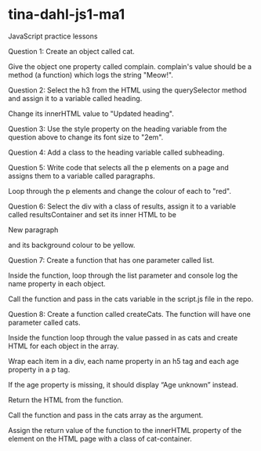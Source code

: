 # tina-dahl-js1-ma1

JavaScript practice lessons

Question 1:
Create an object called cat.

Give the object one property called complain. complain's value should be a method (a function) which logs the string "Meow!".


Question 2:
Select the h3 from the HTML using the querySelector method and assign it to a variable called heading.

Change its innerHTML value to "Updated heading".


Question 3:
Use the style property on the heading variable from the question above to change its font size to "2em".


Question 4:
Add a class to the heading variable called subheading.


Question 5:
Write code that selects all the p elements on a page and assigns them to a variable called paragraphs.

Loop through the p elements and change the colour of each to "red".


Question 6:
Select the div with a class of results, assign it to a variable called resultsContainer and set its inner HTML to be <p>New paragraph</p> and its background colour to be yellow.


Question 7:
Create a function that has one parameter called list.

Inside the function, loop through the list parameter and console log the name property in each object.

Call the function and pass in the cats variable in the script.js file in the repo.


Question 8:
Create a function called createCats. The function will have one parameter called cats.

Inside the function loop through the value passed in as cats and create HTML for each object in the array.

Wrap each item in a div, each name property in an h5 tag and each age property in a p tag.

If the age property is missing, it should display “Age unknown” instead.

Return the HTML from the function.

Call the function and pass in the cats array as the argument.

Assign the return value of the function to the innerHTML property of the element on the HTML page with a class of cat-container.

